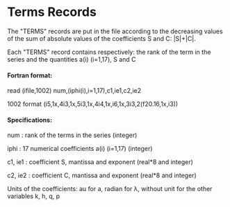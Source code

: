 # Terms Records

The "TERMS" records are put in the file according to the decreasing values of the sum of absolute values of the coefficients S and C: |S|+|C|.

Each "TERMS" record contains respectively: the rank of the term in the series and the quantities a(i) (i=1,17), S and C

#### Fortran format:&#x20;

&#x20;           read (ifile,1002) num,(iphi(i),i=1,17),c1,ie1,c2,ie2&#x20;

1002 format (i5,1x,4i3,1x,5i3,1x,4i4,1x,i6,1x,3i3,2(f20.16,1x,i3))

#### Specifications:

num : rank of the terms in the series (integer)

iphi : 17 numerical coefficients a(i) (i=1,17) (integer)

c1, ie1 : coefficient S, mantissa and exponent (real\*8 and integer)

c2, ie2 : coefficient C, mantissa and exponent (real\*8 and integer)

Units of the coefficients: au for a, radian for λ, without unit for the other variables k, h, q, p



